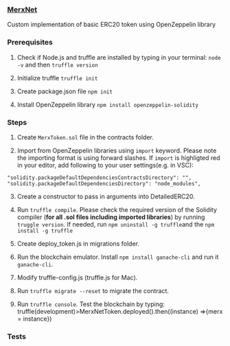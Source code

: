### [MerxNet](https://merxnet.com/)
Custom implementation of basic ERC20 token using OpenZeppelin library

### Prerequisites
1. Check if Node.js and truffle are installed by typing in your terminal: `node -v` and then `truffle version`

2. Initialize truffle `truffle init`

3. Create package.json file `npm init`

4. Install OpenZeppelin library `npm install openzeppelin-solidity`

### Steps

1. Create `MerxToken.sol` file in the contracts folder.

2. Import from OpenZeppelin libraries using `import` keyword. Please note the importing format is using forward slashes. 
If `import` is highligted red in your editor, add following to your user settings(e.g. in VSC):
```
"solidity.packageDefaultDependenciesContractsDirectory": "",
"solidity.packageDefaultDependenciesDirectory": "node_modules", 
```

3. Create a constructor to pass in arguments into DetailedERC20.

4. Run `truffle compile`.
Please check the required version of the Solidity compiler (**for all .sol files including imported libraries**) by running `truggle version`.  If needed, run `npm uninstall -g truffle`and the `npm install -g truffle` 

5. Create deploy_token.js in migrations folder. 

6. Run the blockchain emulator. Install `npm install ganache-cli` and run it `ganache-cli`.

7. Modify truffle-config.js (truffle.js for Mac).

8. Run `truffle migrate --reset` to migrate the contract.

9. Run `truffle console`. Test the blockchain by typing:
truffle(development)>MerxNetToken.deployed().then((instance) =>{merx = instance})








### Tests
